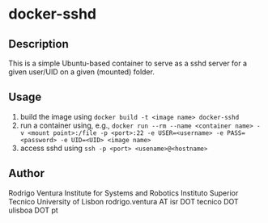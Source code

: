 # docker-sshd

## Description

This is a simple Ubuntu-based container to serve as a sshd server for
a given user/UID on a given (mounted) folder.

## Usage

1. build the image using `docker build -t <image name> docker-sshd`
2. run a container using, e.g.,  `docker run --rm --name <container name> -v <mount point>:/file -p <port>:22 -e USER=<username> -e PASS=<password> -e UID=<UID> <image name>`
3. access sshd using `ssh -p <port> <usename>@<hostname>`

## Author

Rodrigo Ventura
Institute for Systems and Robotics
Instituto Superior Tecnico
University of Lisbon
rodrigo.ventura AT isr DOT tecnico DOT ulisboa DOT pt

